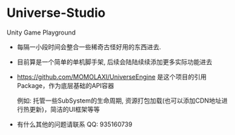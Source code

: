# Universe-Studio
Unity Game Playground

- 每隔一小段时间会整合一些稀奇古怪好用的东西进去.

- 目前算是一个简单的单机脚手架, 后续会陆陆续续添加更多实际功能进去

- https://github.com/MOMOLAXI/UniverseEngine 是这个项目的引用Package，作为底层基础的API容器

  例如: 托管一些SubSystem的生命周期,  资源打包加载(也可以添加CDN地址进行热更新)，简洁的UI框架等等

- 有什么其他的问题请联系 QQ: 935160739



